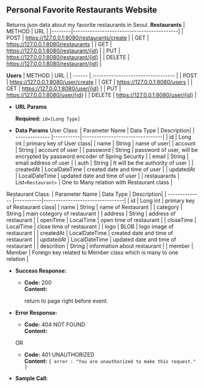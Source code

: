 **Personal Favorite Restaurants Website**
----
  Returns json data about my favorite restaurants in Seoul.
 **Restaurants**
| METHOD | URL                                       |
|--------|-------------------------------------------|
| POST   | https://127.0.0.1:8080/restaurants/create |
| GET    | https://127.0.0.1:8080/restaurants        |
| GET    | https://127.0.0.1:8080/restaurant/{id}    |
| PUT    | https://127.0.0.1:8080/restaurant/{id}    |
| DELETE | https://127.0.0.1:8080/restaurant/{id}    |

**Users**
| METHOD | URL                                |
| ------ | :--------------------------------- |
| POST   | https://127.0.0.1:8080/user/create |
| GET    | https://127.0.0.1:8080/users       |
| GET    | https://127.0.0.1:8080/user/{id}   |
| PUT    | https://127.0.0.1:8080/user/{id}   |
| DELETE | https://127.0.0.1:8080/user/{id}   |


*  **URL Params**

   **Required:**
   `id=[Long Type]`

* **Data Params**
User Class: 
| Parameter Name | Data Type | Description| 
| -------------- |-----------|---------------------------------|
| id | Long int | primary key of User class|
| name | String | name of user|
| account | String | account of user |
| password | String | password of user, will be encrypted by password encoder of Spring Security |
| email | String | email address of user |
| auth | String | It will be the authority of user |
| createdAt | LocalDateTime | created date and time of user |
| updatedAt | LocalDateTime | updated date and time of user |
| restauarants | List`<Restaurant>` | One to Many relation with Restaurant class |

Restaurant Class: 
| Parameter Name | Data Type | Description| 
| -------------- |-----------|---------------------------------|
| id | Long int | primary key of Restaurant class|
| name | String | name of Restaurant |
| category | String | main cotegory of restaurant |
| address | String | address of restaurant |
| openTime | LocalTime | open time of restaurant |
| closeTime | LocalTime | close time of restaurant |
| logo | BLOB | logo image of restaurant |
| createdAt | LocalDateTime | created date and time of restaurant |
| updatedAt | LocalDateTime | updated date and time of restaurant |
| descrition | String | information about restaurant |
| member | Member | Foreign key related to Member class which is many to one relation |






* **Success Response:**

  * **Code:** 200 <br />
    **Content:** 

	return to page right before event.
* **Error Response:**

  * **Code:** 404 NOT FOUND <br />
    **Content:** 

  OR

  * **Code:** 401 UNAUTHORIZED <br />
    **Content:** `{ error : "You are unauthorized to make this request." }`

* **Sample Call:**
